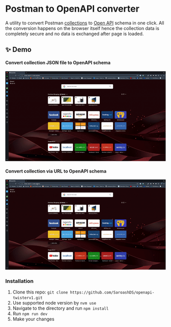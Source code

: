 # Postman to OpenAPI converter

A utility to convert Postman <a href='https://www.postman.com/collection/' target='_blank'>collections</a> to <a href='https://www.openapis.org/' target='_blank'>Open API</a> schema in one click.
All the conversion happens on the browser itself hence the collection data is completely secure and no data is exchanged after page is loaded.

## ✨ Demo
#### Convert collection JSON file to OpenAPI schema
![Convert JSON file](./public/convert-collection-file.gif)

#### Convert collection via URL to OpenAPI schema
![Convert url](./public/convert-collection-url.gif)


### Installation
1. Clone this repo: `git clone https://github.com/SaroashDS/openapi-twisterv1.git`
2. Use supported node version by `nvm use`
3. Navigate to the directory and run `npm install`
4. Run `npm run dev`
5. Make your changes
